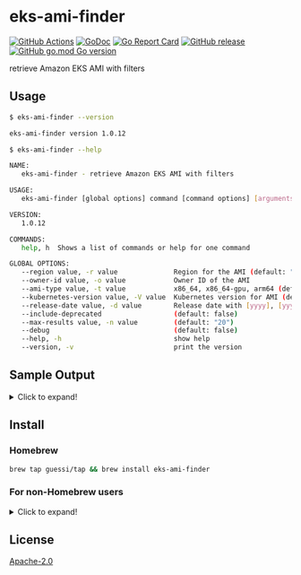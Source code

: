 # eks-ami-finder

[![GitHub Actions](https://github.com/guessi/eks-ami-finder/actions/workflows/go.yml/badge.svg?branch=master)](https://github.com/guessi/eks-ami-finder/actions/workflows/go.yml)
[![GoDoc](https://godoc.org/github.com/guessi/eks-ami-finder?status.svg)](https://godoc.org/github.com/guessi/eks-ami-finder)
[![Go Report Card](https://goreportcard.com/badge/github.com/guessi/eks-ami-finder)](https://goreportcard.com/report/github.com/guessi/eks-ami-finder)
[![GitHub release](https://img.shields.io/github/release/guessi/eks-ami-finder.svg)](https://github.com/guessi/eks-ami-finder/releases/latest)
[![GitHub go.mod Go version](https://img.shields.io/github/go-mod/go-version/guessi/eks-ami-finder)](https://github.com/guessi/eks-ami-finder/blob/master/go.mod)

retrieve Amazon EKS AMI with filters

## Usage

```bash
$ eks-ami-finder --version

eks-ami-finder version 1.0.12
```

```bash
$ eks-ami-finder --help

NAME:
   eks-ami-finder - retrieve Amazon EKS AMI with filters

USAGE:
   eks-ami-finder [global options] command [command options] [arguments...]

VERSION:
   1.0.12

COMMANDS:
   help, h  Shows a list of commands or help for one command

GLOBAL OPTIONS:
   --region value, -r value              Region for the AMI (default: "us-east-1")
   --owner-id value, -o value            Owner ID of the AMI
   --ami-type value, -t value            x86_64, x86_64-gpu, arm64 (default: "x86_64")
   --kubernetes-version value, -V value  Kubernetes version for AMI (default: "1.30")
   --release-date value, -d value        Release date with [yyyy], [yyyymm] or [yyyymmdd] format
   --include-deprecated                  (default: false)
   --max-results value, -n value         (default: "20")
   --debug                               (default: false)
   --help, -h                            show help
   --version, -v                         print the version
```

## Sample Output

<details><!-- markdownlint-disable-line -->
<summary>Click to expand!</summary><!-- markdownlint-disable-line -->

```bash
$ eks-ami-finder --region us-east-1 --kubernetes-version 1.30 --release-date 2024 # for all 1.30 AMIs released in 2024
+-----------+-----------------------+--------------------------------+-------------------------------------------------------------------------------------+--------------------------+--------------+
| Region    | AMI ID                | Name                           | Description                                                                         | DeprecationTime          | Architecture |
+-----------+-----------------------+--------------------------------+-------------------------------------------------------------------------------------+--------------------------+--------------+
| us-east-1 | ami-0b9e545aa4c20aac6 | amazon-eks-node-1.30-v20240605 | EKS Kubernetes Worker AMI with AmazonLinux2 image, (k8s: 1.30.0, containerd: 1.7.*) | 2026-06-06T02:21:36.000Z | x86_64       |
| us-east-1 | ami-0469fcb2e219afb31 | amazon-eks-node-1.30-v20240531 | EKS Kubernetes Worker AMI with AmazonLinux2 image, (k8s: 1.30.0, containerd: 1.7.*) | 2026-05-31T16:01:09.000Z | x86_64       |
| us-east-1 | ami-0d06f30e8d6e02990 | amazon-eks-node-1.30-v20240522 | EKS Kubernetes Worker AMI with AmazonLinux2 image, (k8s: 1.30.0, containerd: 1.7.*) | 2026-05-23T05:59:52.000Z | x86_64       |
| us-east-1 | ami-01d267b705a0521d1 | amazon-eks-node-1.30-v20240514 | EKS Kubernetes Worker AMI with AmazonLinux2 image, (k8s: 1.30.0, containerd: 1.7.*) | 2026-05-14T17:03:12.000Z | x86_64       |
+-----------+-----------------------+--------------------------------+-------------------------------------------------------------------------------------+--------------------------+--------------+

```

```bash
$ eks-ami-finder --region us-east-1 --kubernetes-version 1.30 --release-date 202405 # for all 1.30 AMIs released with specific month

+-----------+-----------------------+--------------------------------+-------------------------------------------------------------------------------------+--------------------------+--------------+
| Region    | AMI ID                | Name                           | Description                                                                         | DeprecationTime          | Architecture |
+-----------+-----------------------+--------------------------------+-------------------------------------------------------------------------------------+--------------------------+--------------+
| us-east-1 | ami-0469fcb2e219afb31 | amazon-eks-node-1.30-v20240531 | EKS Kubernetes Worker AMI with AmazonLinux2 image, (k8s: 1.30.0, containerd: 1.7.*) | 2026-05-31T16:01:09.000Z | x86_64       |
| us-east-1 | ami-0d06f30e8d6e02990 | amazon-eks-node-1.30-v20240522 | EKS Kubernetes Worker AMI with AmazonLinux2 image, (k8s: 1.30.0, containerd: 1.7.*) | 2026-05-23T05:59:52.000Z | x86_64       |
| us-east-1 | ami-01d267b705a0521d1 | amazon-eks-node-1.30-v20240514 | EKS Kubernetes Worker AMI with AmazonLinux2 image, (k8s: 1.30.0, containerd: 1.7.*) | 2026-05-14T17:03:12.000Z | x86_64       |
+-----------+-----------------------+--------------------------------+-------------------------------------------------------------------------------------+--------------------------+--------------+
```

```bash
$ eks-ami-finder --region us-east-1 --kubernetes-version 1.30 --release-date 20240605 # for all 1.30 AMIs released with specific date

+-----------+-----------------------+--------------------------------+-------------------------------------------------------------------------------------+--------------------------+--------------+
| Region    | AMI ID                | Name                           | Description                                                                         | DeprecationTime          | Architecture |
+-----------+-----------------------+--------------------------------+-------------------------------------------------------------------------------------+--------------------------+--------------+
| us-east-1 | ami-0b9e545aa4c20aac6 | amazon-eks-node-1.30-v20240605 | EKS Kubernetes Worker AMI with AmazonLinux2 image, (k8s: 1.30.0, containerd: 1.7.*) | 2026-06-06T02:21:36.000Z | x86_64       |
+-----------+-----------------------+--------------------------------+-------------------------------------------------------------------------------------+--------------------------+--------------+
```

</details>

## Install

### Homebrew

```bash
brew tap guessi/tap && brew install eks-ami-finder
```

### For non-Homebrew users

<details><!-- markdownlint-disable-line -->
<summary>Click to expand!</summary><!-- markdownlint-disable-line -->

### For Linux users

```bash
curl -fsSL https://github.com/guessi/eks-ami-finder/releases/latest/download/eks-ami-finder-Linux-$(uname -m).tar.gz -o - | tar zxvf -
mv -vf ./eks-ami-finder /usr/local/bin/eks-ami-finder
```

### For macOS users

```bash
curl -fsSL https://github.com/guessi/eks-ami-finder/releases/latest/download/eks-ami-finder-Darwin-$(uname -m).tar.gz -o - | tar zxvf -
mv -vf ./eks-ami-finder /usr/local/bin/eks-ami-finder
```

### For Windows users

```powershell
$SRC = 'https://github.com/guessi/eks-ami-finder/releases/latest/download/eks-ami-finder-Windows-x86_64.tar.gz'
$DST = 'C:\Temp\eks-ami-finder-Windows-x86_64.tar.gz'
Invoke-RestMethod -Uri $SRC -OutFile $DST
```

</details>

## License

[Apache-2.0](LICENSE)
